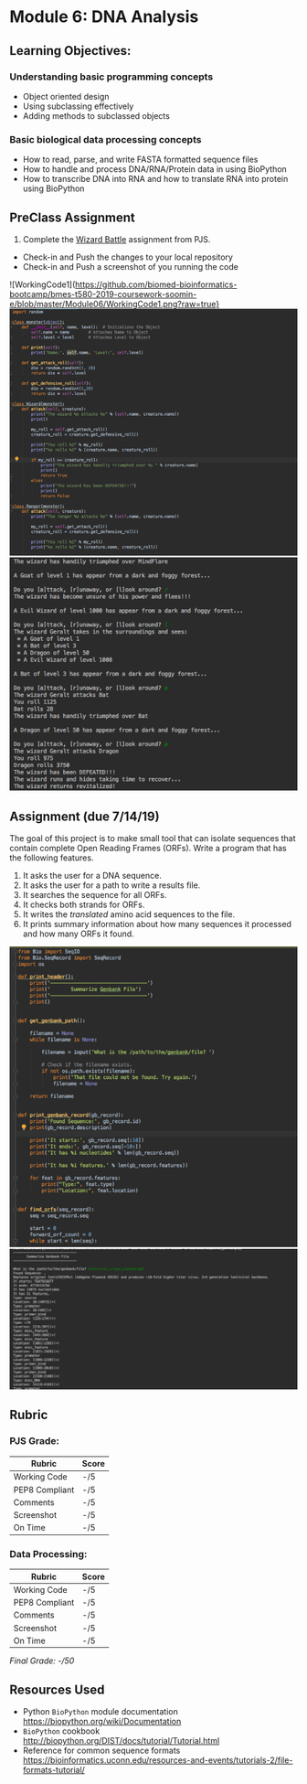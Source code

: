 # Module 6: DNA Analysis

## Learning Objectives:

### Understanding basic programming concepts
 - Object oriented design
 - Using subclassing effectively
 - Adding methods to subclassed objects
 
### Basic biological data processing concepts
 - How to read, parse, and write FASTA formatted sequence files
 - How to handle and process DNA/RNA/Protein data in using BioPython
 - How to transcribe DNA into RNA and how to translate RNA into protein using BioPython 
 
## PreClass Assignment

1. Complete the [Wizard Battle](https://github.com/biomed-bioinformatics-bootcamp/python-jumpstart-course-demos/tree/master/apps/07_wizard_battle) assignment from PJS.
  - Check-in and Push the changes to your local repository
  - Check-in and Push a screenshot of you running the code
  
  ![WorkingCode1](https://github.com/biomed-bioinformatics-bootcamp/bmes-t580-2019-coursework-soomin-e/blob/master/Module06/WorkingCode1.png?raw=true}
  ![WorkingCode2](https://github.com/biomed-bioinformatics-bootcamp/bmes-t580-2019-coursework-soomin-e/blob/master/Module06/WorkingCode2.png?raw=true)
  ![Code](https://github.com/biomed-bioinformatics-bootcamp/bmes-t580-2019-coursework-soomin-e/blob/master/Module06/CodeInProgress.png?raw=true)
 
## Assignment (due 7/14/19)

The goal of this project is to make small tool that can isolate sequences that contain complete Open Reading Frames (ORFs).
Write a program that has the following features.

1. It asks the user for a DNA sequence.
2. It asks the user for a path to write a results file.
3. It searches the sequence for all ORFs.
4. It checks both strands for ORFs.
5. It writes the *translated* amino acid sequences to the file. 
6. It prints summary information about how many sequences it processed and how many ORFs it found.

![Seq Parse Code](https://github.com/biomed-bioinformatics-bootcamp/bmes-t580-2019-coursework-soomin-e/blob/master/Module06/FileParseCode.png?raw=true)
![Seq Parse In Progress](https://github.com/biomed-bioinformatics-bootcamp/bmes-t580-2019-coursework-soomin-e/blob/master/Module06/FileParseInProgress.png?raw=true)

## Rubric

### PJS Grade:

|  Rubric        | Score | 
|----------------|-------|
| Working Code   |  -/5  |
| PEP8 Compliant |  -/5  |
| Comments       |  -/5  |
| Screenshot     |  -/5  |
| On Time        |  -/5  |

### Data Processing:

|  Rubric        | Score | 
|----------------|-------|
| Working Code   |  -/5  |
| PEP8 Compliant |  -/5  |
| Comments       |  -/5  |
| Screenshot     |  -/5  |
| On Time        |  -/5  |

*Final Grade: -/50*

## Resources Used

- Python `BioPython` module documentation https://biopython.org/wiki/Documentation
- `BioPython` cookbook http://biopython.org/DIST/docs/tutorial/Tutorial.html
- Reference for common sequence formats https://bioinformatics.uconn.edu/resources-and-events/tutorials-2/file-formats-tutorial/
